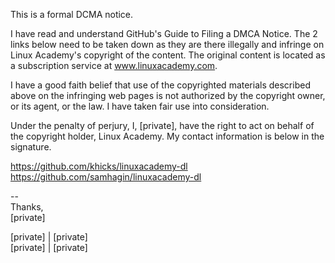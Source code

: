 This is a formal DCMA notice.  

I have read and understand GitHub's Guide to Filing a DMCA Notice. The 2 links below need to be taken down as they are there illegally and infringe on Linux Academy's copyright of the content. The original content is located as a subscription service at www.linuxacademy.com.  

I have a good faith belief that use of the copyrighted materials described above on the infringing web pages is not authorized by the copyright owner, or its agent, or the law. I have taken fair use into consideration.   

Under the penalty of perjury, I, [private], have the right to act on behalf of the copyright holder, Linux Academy. My contact information is below in the signature.    

https://github.com/khicks/linuxacademy-dl  
https://github.com/samhagin/linuxacademy-dl  

--  
Thanks,  
[private]  

[private] | [private]  
[private] | [private]
